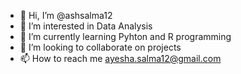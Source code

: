 - 👋 Hi, I’m @ashsalma12
- 👀 I’m interested in Data Analysis 
- 🌱 I’m currently learning Pyhton and R programming
- 💞️ I’m looking to collaborate on projects
- 📫 How to reach me ayesha.salma12@gmail.com

<!---
ashsalma12/ashsalma12 is a ✨ special ✨ repository because its `README.md` (this file) appears on your GitHub profile.
You can click the Preview link to take a look at your changes.
--->
